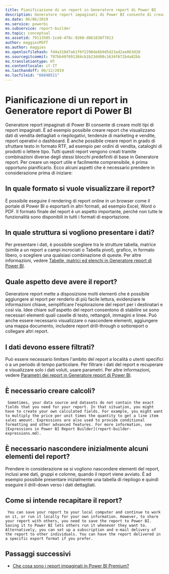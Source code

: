 ```yaml
---
title: Pianificazione di un report in Generatore report di Power BI
description: Generatore report impaginati di Power BI consente di creare molti tipi di report impaginati. Per creare un report utile e facilmente comprensibile, è prima opportuno pianificarlo.
ms.date: 06/06/2019
ms.service: powerbi
ms.subservice: report-builder
ms.topic: conceptual
ms.assetid: 79113505-1ce8-4f8c-9260-d861838f7813
author: maggiesMSFT
ms.author: maggies
ms.openlocfilehash: fd4a318d7a61f6f2298de6b9d5d23ad2ae063d28
ms.sourcegitcommit: 797bb40f691384cb1b23dd08c1634f672b4a82bb
ms.translationtype: HT
ms.contentlocale: it-IT
ms.lasthandoff: 06/12/2019
ms.locfileid: "66840511"
---
```

# <a name="planning-a-report-in-power-bi-report-builder"></a>Pianificazione di un report in Generatore report di Power BI
  Generatore report impaginati di Power BI consente di creare molti tipi di report impaginati. È ad esempio possibile creare report che visualizzano dati di vendita dettagliati o riepilogativi, tendenze di marketing e vendite, report operativi o dashboard. È anche possibile creare report in grado di sfruttare testo in formato RTF, ad esempio per ordini di vendita, cataloghi di prodotti o lettere tipo. Tutti questi report vengono creati tramite combinazioni diverse degli stessi blocchi predefiniti di base in Generatore report. Per creare un report utile e facilmente comprensibile, è prima opportuno pianificarlo. Ecco alcuni aspetti che è necessario prendere in considerazione prima di iniziare:  
  
## <a name="in-what-format-do-you-want-the-report-to-appear"></a>In quale formato si vuole visualizzare il report?
  
È possibile eseguire il rendering di report online in un browser come il portale di Power BI o esportarli in altri formati, ad esempio Excel, Word o PDF. Il formato finale del report è un aspetto importante, perché non tutte le funzionalità sono disponibili in tutti i formati di esportazione. 
  
## <a name="in-what-structure-do-you-want-to-present-the-data"></a>In quale struttura si vogliono presentare i dati?
  
Per presentare i dati, è possibile scegliere tra le strutture tabella, matrice (simile a un report a campi incrociati o Tabella pivot), grafico, in formato libero, o scegliere una qualsiasi combinazione di queste. Per altre informazioni, vedere [Tabelle, matrici ed elenchi in Generatore report di Power BI](report-builder-tables-matrices-lists.md).  
  
## <a name="how-do-you-want-your-report-to-look"></a>Quale aspetto deve avere il report?
  
Generatore report mette a disposizione molti elementi che è possibile aggiungere al report per renderlo di più facile lettura, evidenziare le informazioni chiave, semplificare l'esplorazione del report per i destinatari e così via. Idee chiare sull'aspetto del report consentono di stabilire se sono necessari elementi quali caselle di testo, rettangoli, immagini e linee. Può anche essere necessario visualizzare o nascondere elementi, aggiungere una mappa documento, includere report drill-through o sottoreport o collegare altri report.   
  
## <a name="should-the-data-be-filtered"></a>I dati devono essere filtrati?
  
Può essere necessario limitare l'ambito del report a località o utenti specifici o a un periodo di tempo particolare. Per filtrare i dati del report e recuperare e visualizzare solo i dati voluti, usare parametri. Per altre informazioni, vedere [Parametri dei report in Generatore report di Power BI](paginated-reports-parameters.md).  
  
## <a name="do-you-need-to-create-calculations"></a>È necessario creare calcoli? 
  
     Sometimes, your data source and datasets do not contain the exact fields that you need for your report. In that situation, you might have to create your own calculated fields. For example, you might want to multiply the price per unit times the quantity to get a line item sales amount. Expressions are also used to provide conditional formatting and other advanced features. For more information, see [Expressions in Power BI Report Builder](report-builder-expressions.md).  
  
## <a name="do-you-want-to-hide-report-items-initially"></a>È necessario nascondere inizialmente alcuni elementi del report?
  
Prendere in considerazione se si vogliono nascondere elementi del report, inclusi aree dati, gruppi e colonne, quando il report viene avviato. È ad esempio possibile presentare inizialmente una tabella di riepilogo e quindi eseguire il drill-down verso i dati dettagliati. 
  
## <a name="how-are-you-going-to-deliver-your-report"></a>Come si intende recapitare il report?  
  
     You can save your report to your local computer and continue to work on it, or run it locally for your own information. However, to share your report with others, you need to save the report to Power BI. Saving it to Power BI lets others run it whenever they want to. Alternatively, you can set up a subscription and e-mail delivery of the report to other individuals. You can have the report delivered in a specific export format if you prefer. 
  
## <a name="next-steps"></a>Passaggi successivi

- [Che cosa sono i report impaginati in Power BI Premium?](paginated-reports-report-builder-power-bi.md)
